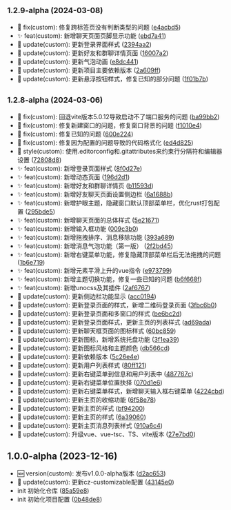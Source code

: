 ## <small>1.2.9-alpha (2024-03-08)</small>

* :bug: fix(custom): 修复跨标签页没有判断类型的问题 ([e4acbd5](https://github.com/nongyehong/HuLa-IM-Tauri/commit/e4acbd5))
* :sparkles: feat(custom): 新增聊天页面页脚显示功能 ([ebd7a41](https://github.com/nongyehong/HuLa-IM-Tauri/commit/ebd7a41))
* :sunflower: update(custom): 更新登录界面样式 ([2394aa2](https://github.com/nongyehong/HuLa-IM-Tauri/commit/2394aa2))
* :sunflower: update(custom): 更新好友和群聊详情页面 ([16007a2](https://github.com/nongyehong/HuLa-IM-Tauri/commit/16007a2))
* :sunflower: update(custom): 更新气泡动画 ([e8dc441](https://github.com/nongyehong/HuLa-IM-Tauri/commit/e8dc441))
* :sunflower: update(custom): 更新项目主要依赖版本 ([2a609ff](https://github.com/nongyehong/HuLa-IM-Tauri/commit/2a609ff))
* :sunflower: update(custom): 更新悬浮按钮样式，修复已知的部分问题 ([1f01b7b](https://github.com/nongyehong/HuLa-IM-Tauri/commit/1f01b7b))



## <small>1.2.8-alpha (2024-03-06)</small>

* :bug: fix(custom): 回退vite版本5.0.12导致启动不了端口服务的问题 ([ba99bb2](https://github.com/nongyehong/HuLa-IM-Tauri/commit/ba99bb2))
* :bug: fix(custom): 修复新建窗口的问题，修复窗口背景的问题 ([f1010e4](https://github.com/nongyehong/HuLa-IM-Tauri/commit/f1010e4))
* :bug: fix(custom): 修复已知的问题 ([600e224](https://github.com/nongyehong/HuLa-IM-Tauri/commit/600e224))
* :bug: fix(custom): 修复因为配置的问题导致的代码格式化 ([ed4d825](https://github.com/nongyehong/HuLa-IM-Tauri/commit/ed4d825))
* :lipstick: style(custom): 使用.editorconfig和.gitattributes来约束行分隔符和编辑器设置 ([72808d8](https://github.com/nongyehong/HuLa-IM-Tauri/commit/72808d8))
* :sparkles: feat(custom): 新增登录页面样式 ([8f0d27e](https://github.com/nongyehong/HuLa-IM-Tauri/commit/8f0d27e))
* :sparkles: feat(custom): 新增动态页面 ([196d2d1](https://github.com/nongyehong/HuLa-IM-Tauri/commit/196d2d1))
* :sparkles: feat(custom): 新增好友和群聊详情页 ([b11593d](https://github.com/nongyehong/HuLa-IM-Tauri/commit/b11593d))
* :sparkles: feat(custom): 新增好友聊天页面设置侧边栏 ([6a1688b](https://github.com/nongyehong/HuLa-IM-Tauri/commit/6a1688b))
* :sparkles: feat(custom): 新增护眼主题，隐藏窗口默认顶部菜单栏，优化rust打包配置 ([295bde5](https://github.com/nongyehong/HuLa-IM-Tauri/commit/295bde5))
* :sparkles: feat(custom): 新增聊天页面的总体样式 ([5e21671](https://github.com/nongyehong/HuLa-IM-Tauri/commit/5e21671))
* :sparkles: feat(custom): 新增输入框功能 ([009c3b0](https://github.com/nongyehong/HuLa-IM-Tauri/commit/009c3b0))
* :sparkles: feat(custom): 新增拖拽排序、消息移除功能 ([393a689](https://github.com/nongyehong/HuLa-IM-Tauri/commit/393a689))
* :sparkles: feat(custom): 新增消息气泡功能（第一版） ([2f2bd45](https://github.com/nongyehong/HuLa-IM-Tauri/commit/2f2bd45))
* :sparkles: feat(custom): 新增右键菜单功能，修复隐藏顶部菜单栏后无法拖拽的问题 ([1b6e719](https://github.com/nongyehong/HuLa-IM-Tauri/commit/1b6e719))
* :sparkles: feat(custom): 新增元素平滑上升的vue指令 ([e973799](https://github.com/nongyehong/HuLa-IM-Tauri/commit/e973799))
* :sparkles: feat(custom): 新增主题切换功能，修复一些已知的问题 ([b6f668f](https://github.com/nongyehong/HuLa-IM-Tauri/commit/b6f668f))
* :sparkles: feat(custom): 新增unocss及其插件 ([2af6767](https://github.com/nongyehong/HuLa-IM-Tauri/commit/2af6767))
* :sunflower: update(custom): 更新侧边栏功能显示 ([acc0194](https://github.com/nongyehong/HuLa-IM-Tauri/commit/acc0194))
* :sunflower: update(custom): 更新登录页面的样式，新增二维码登录页面 ([3fbc6b0](https://github.com/nongyehong/HuLa-IM-Tauri/commit/3fbc6b0))
* :sunflower: update(custom): 更新登录页面和多窗口的样式 ([be6bc2d](https://github.com/nongyehong/HuLa-IM-Tauri/commit/be6bc2d))
* :sunflower: update(custom): 更新登录页面样式，更新主页的列表样式 ([ad69ada](https://github.com/nongyehong/HuLa-IM-Tauri/commit/ad69ada))
* :sunflower: update(custom): 更新聊天框页面的图标样式 ([60bc859](https://github.com/nongyehong/HuLa-IM-Tauri/commit/60bc859))
* :sunflower: update(custom): 更新图标，新增系统托盘功能 ([3f1ea39](https://github.com/nongyehong/HuLa-IM-Tauri/commit/3f1ea39))
* :sunflower: update(custom): 更新图标风格和主题颜色 ([db566cd](https://github.com/nongyehong/HuLa-IM-Tauri/commit/db566cd))
* :sunflower: update(custom): 更新依赖版本 ([5c26e4e](https://github.com/nongyehong/HuLa-IM-Tauri/commit/5c26e4e))
* :sunflower: update(custom): 更新用户列表样式 ([80ff121](https://github.com/nongyehong/HuLa-IM-Tauri/commit/80ff121))
* :sunflower: update(custom): 更新右键菜单到信息和用户列表中 ([487767c](https://github.com/nongyehong/HuLa-IM-Tauri/commit/487767c))
* :sunflower: update(custom): 更新右键菜单位置抉择 ([070d1e6](https://github.com/nongyehong/HuLa-IM-Tauri/commit/070d1e6))
* :sunflower: update(custom): 更新右键菜单样式，新增聊天输入框右键菜单 ([4224cbd](https://github.com/nongyehong/HuLa-IM-Tauri/commit/4224cbd))
* :sunflower: update(custom): 更新主页的收缩功能 ([6f58e78](https://github.com/nongyehong/HuLa-IM-Tauri/commit/6f58e78))
* :sunflower: update(custom): 更新主页的样式 ([bf94200](https://github.com/nongyehong/HuLa-IM-Tauri/commit/bf94200))
* :sunflower: update(custom): 更新主页的样式 ([6a39060](https://github.com/nongyehong/HuLa-IM-Tauri/commit/6a39060))
* :sunflower: update(custom): 更新主页消息列表样式 ([910a6c4](https://github.com/nongyehong/HuLa-IM-Tauri/commit/910a6c4))
* :sunflower: update(custom): 升级vue、vue-tsc、TS、vite版本 ([27e7bd0](https://github.com/nongyehong/HuLa-IM-Tauri/commit/27e7bd0))



## 1.0.0-alpha (2023-12-16)

* :new: version(custom): 发布v1.0.0-alpha版本 ([d2ac653](https://github.com/nongyehong/HuLa-IM-Tauri/commit/d2ac653))
* :sunflower: update(custom): 更新cz-customizable配置 ([43145e0](https://github.com/nongyehong/HuLa-IM-Tauri/commit/43145e0))
* init 初始化仓库 ([85a59e8](https://github.com/nongyehong/HuLa-IM-Tauri/commit/85a59e8))
* init 初始化项目配置 ([0b48de8](https://github.com/nongyehong/HuLa-IM-Tauri/commit/0b48de8))



